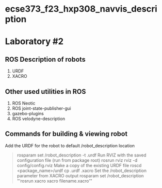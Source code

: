 # ecse373_f23_hxp308_navvis_description
# Laboratory #2
## ROS Description of robots
1. URDF 
2. XACRO 
## Other used utilities in ROS 
1. ROS Neotic
2. ROS joint-state-publisher-gui
3. gazebo-plugins
4. ROS velodyne-description
## Commands for building & viewing robot
Add the URDF for the robot to default /robot_description location
>rosparam set /robot_description -t <filename>.urdf
Run RVIZ with the saved configuration file (run from package root)
>rosrun rviz rviz -d config/config.rviz
Make a copy of the existing URDF file
>roscd <package_name>/urdf
>cp <filename>.urdf <filename>.xacro
Set the /robot_description parameter from XACRO output
>rosparam set /robot_description "'rosrun xacro xacro filename.xacro'"


